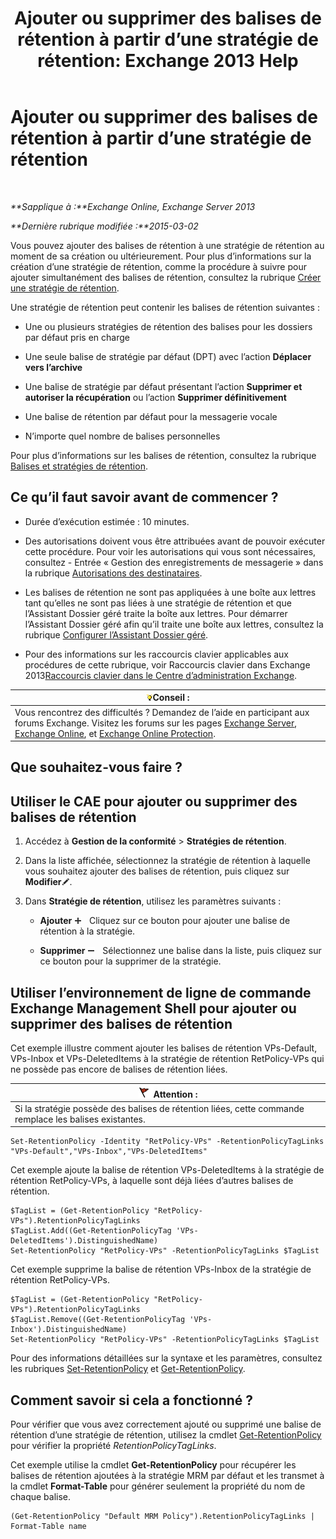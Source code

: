 ﻿---
title: 'Ajouter ou supprimer des balises de rétention à partir d’une stratégie de rétention: Exchange 2013 Help'
TOCTitle: Ajouter ou supprimer des balises de rétention à partir d’une stratégie de rétention
ms:assetid: 3a5196ce-2764-453d-9bc1-5ec22d06b40d
ms:mtpsurl: https://technet.microsoft.com/fr-fr/library/Dd362328(v=EXCHG.150)
ms:contentKeyID: 50477915
ms.date: 04/24/2018
mtps_version: v=EXCHG.150
ms.translationtype: HT
---

# Ajouter ou supprimer des balises de rétention à partir d’une stratégie de rétention

 

_**Sapplique à :**Exchange Online, Exchange Server 2013_

_**Dernière rubrique modifiée :**2015-03-02_

Vous pouvez ajouter des balises de rétention à une stratégie de rétention au moment de sa création ou ultérieurement. Pour plus d’informations sur la création d’une stratégie de rétention, comme la procédure à suivre pour ajouter simultanément des balises de rétention, consultez la rubrique [Créer une stratégie de rétention](create-a-retention-policy-exchange-2013-help.md).

Une stratégie de rétention peut contenir les balises de rétention suivantes :

  - Une ou plusieurs stratégies de rétention des balises pour les dossiers par défaut pris en charge

  - Une seule balise de stratégie par défaut (DPT) avec l’action **Déplacer vers l’archive**

  - Une balise de stratégie par défaut présentant l’action **Supprimer et autoriser la récupération** ou l’action **Supprimer définitivement**

  - Une balise de rétention par défaut pour la messagerie vocale

  - N’importe quel nombre de balises personnelles

Pour plus d’informations sur les balises de rétention, consultez la rubrique [Balises et stratégies de rétention](retention-tags-and-retention-policies-exchange-2013-help.md).

## Ce qu’il faut savoir avant de commencer ?

  - Durée d’exécution estimée : 10 minutes.

  - Des autorisations doivent vous être attribuées avant de pouvoir exécuter cette procédure. Pour voir les autorisations qui vous sont nécessaires, consultez - Entrée « Gestion des enregistrements de messagerie » dans la rubrique [Autorisations des destinataires](recipients-permissions-exchange-2013-help.md).

  - Les balises de rétention ne sont pas appliquées à une boîte aux lettres tant qu’elles ne sont pas liées à une stratégie de rétention et que l’Assistant Dossier géré traite la boîte aux lettres. Pour démarrer l’Assistant Dossier géré afin qu’il traite une boîte aux lettres, consultez la rubrique [Configurer l’Assistant Dossier géré](configure-the-managed-folder-assistant-exchange-2013-help.md).

  - Pour des informations sur les raccourcis clavier applicables aux procédures de cette rubrique, voir Raccourcis clavier dans Exchange 2013[Raccourcis clavier dans le Centre d’administration Exchange](keyboard-shortcuts-in-the-exchange-admin-center-exchange-online-protection-help.md).

<table>
<thead>
<tr class="header">
<th><img src="images/Bb125224.tip(EXCHG.150).gif" title="Conseil" alt="Conseil" />Conseil :</th>
</tr>
</thead>
<tbody>
<tr class="odd">
<td>Vous rencontrez des difficultés ? Demandez de l’aide en participant aux forums Exchange. Visitez les forums sur les pages <a href="https://go.microsoft.com/fwlink/p/?linkid=60612">Exchange Server</a>, <a href="https://go.microsoft.com/fwlink/p/?linkid=267542">Exchange Online</a>, et <a href="https://go.microsoft.com/fwlink/p/?linkid=285351">Exchange Online Protection</a>.</td>
</tr>
</tbody>
</table>


## Que souhaitez-vous faire ?

## Utiliser le CAE pour ajouter ou supprimer des balises de rétention

1.  Accédez à **Gestion de la conformité** \> **Stratégies de rétention**.

2.  Dans la liste affichée, sélectionnez la stratégie de rétention à laquelle vous souhaitez ajouter des balises de rétention, puis cliquez sur **Modifier**![Icône Modifier](images/Bb124582.6f53ccb2-1f13-4c02-bea0-30690e6ea71d(EXCHG.150).gif "Icône Modifier").

3.  Dans **Stratégie de rétention**, utilisez les paramètres suivants :
    
      - **Ajouter** ![Icône Ajouter](images/JJ218640.c1e75329-d6d7-4073-a27d-498590bbb558(EXCHG.150).gif "Icône Ajouter")   Cliquez sur ce bouton pour ajouter une balise de rétention à la stratégie.
    
      - **Supprimer** ![Icône Suppression](images/Dd362328.479b6ced-8d64-4277-a725-f17fea202b28(EXCHG.150).gif "Icône Suppression")   Sélectionnez une balise dans la liste, puis cliquez sur ce bouton pour la supprimer de la stratégie.

## Utiliser l’environnement de ligne de commande Exchange Management Shell pour ajouter ou supprimer des balises de rétention

Cet exemple illustre comment ajouter les balises de rétention VPs-Default, VPs-Inbox et VPs-DeletedItems à la stratégie de rétention RetPolicy-VPs qui ne possède pas encore de balises de rétention liées.

<table>
<thead>
<tr class="header">
<th><img src="images/JJ673034.Caution(EXCHG.150).gif" title="Attention" alt="Attention" />Attention :</th>
</tr>
</thead>
<tbody>
<tr class="odd">
<td>Si la stratégie possède des balises de rétention liées, cette commande remplace les balises existantes.</td>
</tr>
</tbody>
</table>


    Set-RetentionPolicy -Identity "RetPolicy-VPs" -RetentionPolicyTagLinks "VPs-Default","VPs-Inbox","VPs-DeletedItems"

Cet exemple ajoute la balise de rétention VPs-DeletedItems à la stratégie de rétention RetPolicy-VPs, à laquelle sont déjà liées d’autres balises de rétention.

    $TagList = (Get-RetentionPolicy "RetPolicy-VPs").RetentionPolicyTagLinks
    $TagList.Add((Get-RetentionPolicyTag 'VPs-DeletedItems').DistinguishedName)
    Set-RetentionPolicy "RetPolicy-VPs" -RetentionPolicyTagLinks $TagList

Cet exemple supprime la balise de rétention VPs-Inbox de la stratégie de rétention RetPolicy-VPs.

    $TagList = (Get-RetentionPolicy "RetPolicy-VPs").RetentionPolicyTagLinks
    $TagList.Remove((Get-RetentionPolicyTag 'VPs-Inbox').DistinguishedName)
    Set-RetentionPolicy "RetPolicy-VPs" -RetentionPolicyTagLinks $TagList

Pour des informations détaillées sur la syntaxe et les paramètres, consultez les rubriques [Set-RetentionPolicy](https://technet.microsoft.com/fr-fr/library/dd335196\(v=exchg.150\)) et [Get-RetentionPolicy](https://technet.microsoft.com/fr-fr/library/dd298086\(v=exchg.150\)).

## Comment savoir si cela a fonctionné ?

Pour vérifier que vous avez correctement ajouté ou supprimé une balise de rétention d’une stratégie de rétention, utilisez la cmdlet [Get-RetentionPolicy](https://technet.microsoft.com/fr-fr/library/dd298086\(v=exchg.150\)) pour vérifier la propriété *RetentionPolicyTagLinks*.

Cet exemple utilise la cmdlet **Get-RetentionPolicy** pour récupérer les balises de rétention ajoutées à la stratégie MRM par défaut et les transmet à la cmdlet **Format-Table** pour générer seulement la propriété du nom de chaque balise.

    (Get-RetentionPolicy "Default MRM Policy").RetentionPolicyTagLinks | Format-Table name

